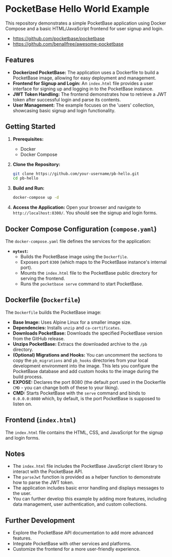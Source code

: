 # PocketBase Hello World Example

This repository demonstrates a simple PocketBase application using Docker Compose and a basic HTML/JavaScript frontend for user signup and login.

- https://github.com/pocketbase/pocketbase
- https://github.com/benallfree/awesome-pocketbase

## Features

- **Dockerized PocketBase:**  The application uses a Dockerfile to build a PocketBase image, allowing for easy deployment and management.
- **Frontend for Signup and Login:** An `index.html` file provides a user interface for signing up and logging in to the PocketBase instance.
- **JWT Token Handling:**  The frontend demonstrates how to retrieve a JWT token after successful login and parse its contents.
- **User Management:** The example focuses on the 'users' collection, showcasing basic signup and login functionality.

## Getting Started

1. **Prerequisites:**
   - Docker
   - Docker Compose

2. **Clone the Repository:**
   ```bash
   git clone https://github.com/your-username/pb-hello.git
   cd pb-hello
   ```

3. **Build and Run:**
   ```bash
   docker-compose up -d
   ```

4. **Access the Application:**
   Open your browser and navigate to `http://localhost:8300/`. You should see the signup and login forms.


## Docker Compose Configuration (`compose.yaml`)

The `docker-compose.yaml` file defines the services for the application:

- **`mytest`:**
    - Builds the PocketBase image using the `Dockerfile`.
    - Exposes port `8300` (which maps to the PocketBase instance's internal port).
    - Mounts the `index.html` file to the PocketBase public directory for serving the frontend.
    - Runs the `pocketbase serve` command to start PocketBase.


## Dockerfile (`Dockerfile`)

The `Dockerfile` builds the PocketBase image:

- **Base Image:** Uses Alpine Linux for a smaller image size.
- **Dependencies:** Installs `unzip` and `ca-certificates`.
- **Downloads PocketBase:** Downloads the specified PocketBase version from the GitHub release.
- **Unzips PocketBase:** Extracs the downloaded archive to the `/pb` directory.
- **(Optional) Migrations and Hooks:**  You can uncomment the sections to copy the `pb_migrations` and `pb_hooks` directories from your local development environment into the image. This lets you configure the PocketBase database and add custom hooks to the image during the build process.
- **EXPOSE:** Declares the port 8080 (the default port used in the Dockerfile `CMD` - you can change both of these to your liking).
- **CMD:** Starts PocketBase with the `serve` command and binds to `0.0.0.0:8080` which, by default, is the port PocketBase is supposed to listen on.


## Frontend (`index.html`)

The `index.html` file contains the HTML, CSS, and JavaScript for the signup and login forms.


## Notes

- The `index.html` file includes the PocketBase JavaScript client library to interact with the PocketBase API.
- The `parseJwt` function is provided as a helper function to demonstrate how to parse the JWT token.
- The application includes basic error handling and displays messages to the user.
- You can further develop this example by adding more features, including data management, user authentication, and custom collections.


## Further Development

- Explore the PocketBase API documentation to add more advanced features.
- Integrate PocketBase with other services and platforms.
- Customize the frontend for a more user-friendly experience.